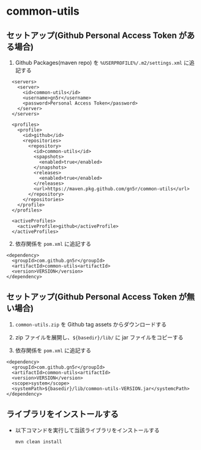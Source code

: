 # common-utils

## セットアップ(Github Personal Access Token がある場合)

1. Github Packages(maven repo) を `%USERPROFILE%/.m2/settings.xml` に追記する

```settings.xml:xml
  <servers>
    <server>
      <id>common-utils</id>
      <username>gn5r</username>
      <password>Personal Access Token</password>
    </server>
  </servers>

  <profiles>
    <profile>
      <id>github</id>
      <repositories>
        <repository>
          <id>common-utils</id>
          <spapshots>
            <enabled>true</enabled>
          </snapshots>
          <releases>
            <enabled>true</enabled>
          </releases>
          <url>https://maven.pkg.github.com/gn5r/common-utils</url>
        </repository>
      </repositories>
    </profile>
  </profiles>

  <activeProfiles>
    <activeProfile>github</activeProfile>
  </activeProfiles>
```

2. 依存関係を `pom.xml` に追記する

```pom.xml:xml
<dependency>
  <groupId>com.github.gn5r</groupId>
  <artifactId>common-utils<artifactId>
  <version>VERSION</version>
</dependency>
```

## セットアップ(Github Personal Access Token が無い場合)

1. `common-utils.zip` を Github tag assets からダウンロードする

2. zip ファイルを展開し、`${basedir}/lib/` に jar ファイルをコピーする

3. 依存関係を `pom.xml` に追記する

```pom.xml:xml
<dependency>
  <groupId>com.github.gn5r</groupId>
  <artifactId>common-utils<artifactId>
  <version>VERSION</version>
  <scope>system</scope>
  <systemPath>${basedir}/lib/common-utils-VERSION.jar</systemcPath>
</dependency>
```

## ライブラリをインストールする

- 以下コマンドを実行して当該ライブラリをインストールする

  `mvn clean install`
